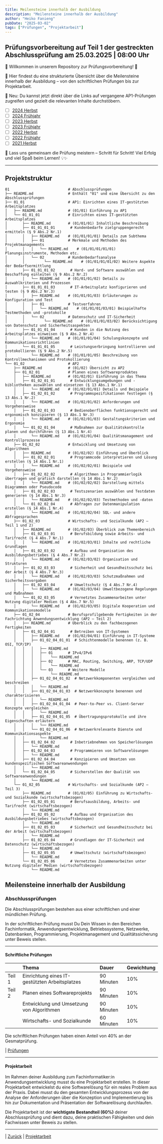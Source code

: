```yaml
---
title: Meilensteine innerhalb der Ausbildung
description: "Meilensteine innerhalb der Ausbildung"
author: "Heiko Fanieng"
pubDate: "2025-03-02"
tags: ["Prüfungen", "Projektarbeit"]
---
```


## Prüfungsvorbereitung auf Teil 1 der gestreckten Abschlussprüfung am 25.03.2025 | 08:00 Uhr

🔹 Willkommen in unserem Repository zur Prüfungsvorbereitung! 🔹

🚀 Hier findest du eine strukturierte Übersicht über die Meilensteine innerhalb der Ausbildung – von den schriftlichen Prüfungen bis zur Projektarbeit.

📌 Neu: Du kannst jetzt direkt über die Links auf vergangene AP1-Prüfungen zugreifen und gezielt die relevanten Inhalte durchstöbern.

- [ ] [2024 Herbst](01/08/README.md)
- [ ] [2024 Frühjahr](01/07/README.md)
- [ ] [2023 Herbst](01/06/README.md)
- [ ] [2023 Frühjahr](01/05/README.md)
- [ ] [2022 Herbst](01/04/README.md)
- [ ] [2022 Frühjahr](01/03/README.md)
- [ ] [2021 Herbst](01/02/README.md)

🎯 Lass uns gemeinsam die Prüfung meistern – Schritt für Schritt! Viel Erfolg und viel Spaß beim Lernen! 💡✨

---

## Projektstruktur

```plaintext
01                           # Abschlussprüfungen  
├── README.md                # Enthält "01" und eine Übersicht zu den Abschlussprüfungen
├── 01_01                    # AP1: Einrichten eines IT-gestützten Arbeitsplatzes
│   ├── README.md            # (01/01) Einführung zu AP1
│   └── 01_01_01             # Einrichten eines IT-gestützten Arbeitsplatzes
│       ├── README.md        # (01/01/01) Inhaltliche Beschreibung
│       ├── 01_01_01_01       # Kundenbedarfe zielgruppengerecht ermitteln (§ 9 Abs.2 Nr.1)
│       │   ├── README.md    # (01/01/01/01) Details zum Subthema
│       │   ├── 01           # Merkmale und Methoden des Projektmanagements
│       │   │   └── README.md    # (01/01/01/01/01) Planungsinstrumente, Methoden etc.
│       │   └── 02           # Kundenbedarfsanalyse
│       │         └── README.md    # (01/01/01/01/02) Weitere Aspekte der Bedarfsermittlung
│       ├── 01_01_01_02       # Hard- und Software auswählen und Beschaffung einleiten (§ 9 Abs.2 Nr.2)
│       │   └── README.md    # (01/01/01/02) Details zu Auswahlkriterien und Prozessen
│       ├── 01_01_01_03       # IT-Arbeitsplatz konfigurieren und testen (§ 9 Abs.2 Nr.3)
│       │   ├── README.md    # (01/01/01/03) Erläuterungen zu Konfiguration und Test
│       │   ├── 01           # Testverfahren
│       │   │   └── README.md    # (01/01/01/03/01) Beispielhafte Testmethoden und -protokolle
│       │   └── 02           # Datenschutz und IT-Sicherheit
│       │         └── README.md    # (01/01/01/03/02) Berücksichtigung von Datenschutz und Sicherheitsaspekten
│       ├── 01_01_01_04       # Kunden in die Nutzung des Arbeitsplatzes einweisen (§ 9 Abs.2 Nr.4)
│       │   └── README.md    # (01/01/01/04) Schulungskonzepte und Kommunikationsrichtlinien
│       └── 01_01_01_05       # Leistungserbringung kontrollieren und protokollieren (§ 9 Abs.2 Nr.5)
│           └── README.md    # (01/01/01/05) Beschreibung von Kontrollmechanismen und Protokollierung
└── 01_02                    # AP2
    ├── README.md            # (01/02) Übersicht zu AP2
    ├── 01_02_01             # Planen eines Softwareproduktes
    │   ├── README.md        # (01/02/01) Einführung in das Thema
    │   ├── 01_02_01_01       # Entwicklungsumgebungen und -bibliotheken auswählen und einsetzen (§ 13 Abs.1 Nr.1)
    │   │   └── README.md    # (01/02/01/01) Details und Beispiele
    │   ├── 01_02_01_02       # Programmspezifikationen festlegen (§ 13 Abs.1 Nr.2)
    │   │   └── README.md    # (01/02/01/02) Anforderungen und Vorgehensweise
    │   ├── 01_02_01_03       # Bedienoberflächen funktionsgerecht und ergonomisch konzipieren (§ 13 Abs.1 Nr.3)
    │   │   └── README.md    # (01/02/01/03) Gestaltungskriterien und Ergonomie
    │   └── 01_02_01_04       # Maßnahmen zur Qualitätskontrolle planen und durchführen (§ 13 Abs.1 Nr.4)
    │       └── README.md    # (01/02/01/04) Qualitätsmanagement und Kontrollprozesse
    ├── 01_02_02             # Entwicklung und Umsetzung von Algorithmen
    │   ├── README.md        # (01/02/02) Einführung und Überblick
    │   ├── 01_02_02_01       # Programmcode interpretieren und Lösung erstellen (§ 14 Abs.1 Nr.1)
    │   │   └── README.md    # (01/02/02/01) Beispiele und Vorgehensweise
    │   ├── 01_02_02_02       # Algorithmen in Programmierlogik übertragen und grafisch darstellen (§ 14 Abs.1 Nr.2)
    │   │   └── README.md    # (01/02/02/02) Darstellung mittels Diagrammen oder Pseudocode
    │   ├── 01_02_02_03       # Testszenarien auswählen und Testdaten generieren (§ 14 Abs.1 Nr.3)
    │   │   └── README.md    # (01/02/02/03) Testmethoden und -daten
    │   └── 01_02_02_04       # Abfragen zur Datenmanipulation erstellen (§ 14 Abs.1 Nr.4)
    │       └── README.md    # (01/02/02/04) SQL- und andere Abfragesprachen
    ├── 01_02_03             # Wirtschafts- und Sozialkunde (AP2 – Teil 1 und 2)
    │   ├── README.md        # (01/02/03) Überblick zum Themenbereich
    │   ├── 01_02_03_01       # Berufsbildung sowie Arbeits- und Tarifrecht (§ 4 Abs.7 Nr.1)
    │   │   └── README.md    # (01/02/03/01) Inhalte und rechtliche Grundlagen
    │   ├── 01_02_03_02       # Aufbau und Organisation des Ausbildungsbetriebes (§ 4 Abs.7 Nr.2)
    │   │   └── README.md    # (01/02/03/02) Organisation und Strukturen
    │   ├── 01_02_03_03       # Sicherheit und Gesundheitsschutz bei der Arbeit (§ 4 Abs.7 Nr.3)
    │   │   └── README.md    # (01/02/03/03) Schutzmaßnahmen und Sicherheitsvorgaben
    │   ├── 01_02_03_04       # Umweltschutz (§ 4 Abs.7 Nr.4)
    │   │   └── README.md    # (01/02/03/04) Umweltbezogene Regelungen und Maßnahmen
    │   └── 01_02_03_05       # Vernetztes Zusammenarbeiten unter Nutzung digitaler Medien (§ 4 Abs.7 Nr.5)
    │       └── README.md    # (01/02/03/05) Digitale Kooperation und Kommunikationsmodelle
    ├── 01_02_04             # Berufsprofilgebende Fertigkeiten in der Fachrichtung Anwendungsentwicklung (AP2 – Teil 2)
    │   ├── README.md        # Überblick zu den fachbezogenen Fertigkeiten
    │   ├── 01_02_04_01       # Betreiben von IT-Systemen
    │   │   ├── README.md    # (01/02/04/01) Einführung in IT-Systeme
    │   │   ├── 01_02_04_01_01  # Schichtenmodelle benennen (z. B. OSI, TCP/IP)
    │   │   │   ├── README.md
    │   │   │   ├── 01       # IPv4/IPv6
    │   │   │   │    └── README.md
    │   │   │   ├── 02       # MAC, Routing, Switching, ARP, TCP/UDP
    │   │   │   │    └── README.md
    │   │   │   └── 03       # Weitere Modelle
    │   │   │        └── README.md
    │   │   ├── 01_02_04_01_02  # Netzwerkkomponenten vergleichen und beschreiben
    │   │   │   └── README.md
    │   │   ├── 01_02_04_01_03  # Netzwerkkonzepte benennen und charakterisieren
    │   │   │   └── README.md
    │   │   ├── 01_02_04_01_04  # Peer-to-Peer vs. Client-Server Konzepte vergleichen
    │   │   │   └── README.md
    │   │   ├── 01_02_04_01_05  # Übertragungsprotokolle und ihre Eigenschaften erläutern
    │   │   │   └── README.md
    │   │   └── 01_02_04_01_06  # Netzwerkrelevante Dienste und Kommunikationsaspekte
    │   │       └── README.md
    │   ├── 01_02_04_02       # Inbetriebnehmen von Speicherlösungen
    │   │   └── README.md
    │   ├── 01_02_04_03       # Programmieren von Softwarelösungen
    │   │   └── README.md
    │   ├── 01_02_04_04       # Konzipieren und Umsetzen von kundenspezifischen Softwareanwendungen
    │   │   └── README.md
    │   └── 01_02_04_05       # Sicherstellen der Qualität von Softwareanwendungen
    │       └── README.md
    └── 01_02_05             # Wirtschafts- und Sozialkunde (AP2 – Teil 3)
        ├── README.md        # (01/02/05) Einführung zu Wirtschafts- und Sozialkunde (wirtschaftsbezogen)
        ├── 01_02_05_01       # Berufsausbildung, Arbeits- und Tarifrecht (wirtschaftsbezogen)
        │   └── README.md
        ├── 01_02_05_02       # Aufbau und Organisation des Ausbildungsbetriebes (wirtschaftsbezogen)
        │   └── README.md
        ├── 01_02_05_03       # Sicherheit und Gesundheitsschutz bei der Arbeit (wirtschaftsbezogen)
        │   └── README.md
        ├── 01_02_05_04       # Grundlagen der IT-Sicherheit und Datenschutz (wirtschaftsbezogen)
        │   └── README.md
        ├── 01_02_05_05       # Umweltschutz (wirtschaftsbezogen)
        │   └── README.md
        └── 01_02_05_06       # Vernetztes Zusammenarbeiten unter Nutzung digitaler Medien (wirtschaftsbezogen)
            └── README.md
```

## Meilensteine innerhalb der Ausbildung

### Abschlussprüfungen

Die Abschlussprüfungen bestehen aus einer schriftlichen und einer mündlichen Prüfung.

In der schriftlichen Prüfung musst Du Dein Wissen in den Bereichen Fachinformatik, Anwendungsentwicklung, Betriebssysteme, Netzwerke, Datenbanken, Programmierung, Projektmanagement und Qualitätssicherung unter Beweis stellen.

---

#### Schriftliche Prüfungen

|  | Thema | Dauer | Gewichtung |
| :--- | :--- | :--- | :--- |
| Teil 1 | Einrichtung eines IT-gestützten Arbeitsplatzes | 90 Minuten | 10% |
| Teil 2 | Planen eines Softwareprojekts | 90 Minuten | 10% |
|  | Entwicklung und Umsetzung von Algorithmen | 90 Minuten | 10% |
|  | Wirtschafts- und Sozialkunde | 60 Minuten | 10% |

Die schriftlichen Prüfungen haben einen Anteil von 40% an der Gesmatprüfung.

| [Prüfungen](01/README.md)

---

#### Projektarbeit

Im Rahmen deiner Ausbildung zum Fachinformatiker:in Anwendungsentwicklung musst du eine Projektarbeit erstellen. In dieser Projektarbeit entwickelst du eine Softwarelösung für ein reales Problem aus der Praxis. Dabei musst du den gesamten Entwicklungsprozess von der Analyse der Anforderungen über die Konzeption und Implementierung bis hin zur Dokumentation und Präsentation der Softwarelösung durchlaufen.

Die Projektarbeit ist der __wichtigste Bestandteil (60%)__ deiner Abschlussprüfung und dient dazu, deine praktischen Fähigkeiten und dein Fachwissen unter Beweis zu stellen.

---

| [Zurück](../README.md) | [Projektarbeit](02/README.md)
